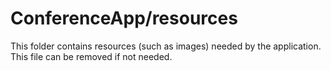 # ConferenceApp/resources

This folder contains resources (such as images) needed by the application. This file can
be removed if not needed.
